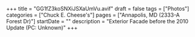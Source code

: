 +++
title = "GG1fZ3koSNXiJSXaUmVu.avif"
draft = false
tags = ["Photos"]
categories = ["Chuck E. Cheese's"]
pages = ["Annapolis, MD (2333-A Forest Dr)"]
startDate = ""
description = "Exterior Facade before the 2010 Update (PC: Unknown)"
+++

